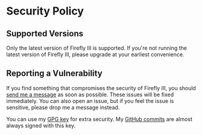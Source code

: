 # Security Policy

## Supported Versions

Only the latest version of Firefly III is supported. If you're not running the latest version of Firefly III, please upgrade at your earliest convenience.  

## Reporting a Vulnerability

If you find something that compromises the security of Firefly III, you should [send me a message](mailto:thegrumpydictator@gmail.com) as soon as possible. These issues will be fixed immediately. You can also open an issue, but if you feel the issue is sensitive, please drop me a message instead.

You can use my [GPG key](https://keybase.io/jc5) for extra security. My [GitHub commits](https://github.com/firefly-iii/firefly-iii/commits/main) are almost always signed with this key.
